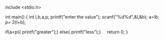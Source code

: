 include <stdio.h>

int main()
{
int l,b,a,p;
printf("enter the value");
scanf("%d%d",&l,&b);
a=l*b;
p= 2*(l+b);

if(a<p){
    printf("greater");}
    else{
        printf("less");}
    return 0;
}

